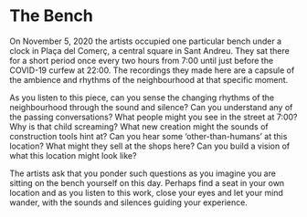 # The Bench

On November 5, 2020 the artists occupied one particular bench under a clock in Plaça del Comerç, a central square in Sant Andreu. They sat there for a short period once every two hours from 7:00 until just before the COVID-19 curfew at 22:00. The recordings they made here are a capsule of the ambience and rhythms of the neighbourhood at that specific moment.

As you listen to this piece, can you sense the changing rhythms of the neighbourhood through the sound and silence? Can you understand any of the passing conversations? What people might you see in the street at 7:00? Why is that child screaming? What new creation might the sounds of construction tools hint at? Can you hear some ‘other-than-humans’ at this location? What might they sell at the shops here? Can you build a vision of what this location might look like?

The artists ask that you ponder such questions as you imagine you are sitting on the bench yourself on this day. Perhaps find a seat in your own location and as you listen to this work, close your eyes and let your mind wander, with the sounds and silences guiding your experience.
